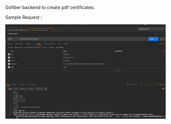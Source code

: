 Gofiber backend to create pdf certificates.

Sample Request :

![Sample Request](sampleRequest.png "Title")




